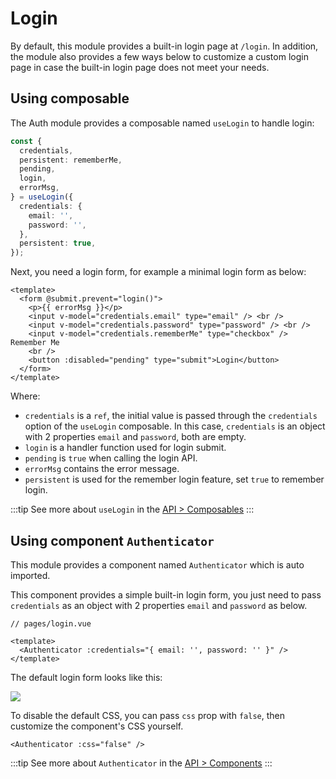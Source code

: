 # Login

By default, this module provides a built-in login page at `/login`. In addition, the module also provides a few ways below to customize a custom login page in case the built-in login page does not meet your needs.

## Using composable

The Auth module provides a composable named `useLogin` to handle login:

```ts
const {
  credentials,
  persistent: rememberMe,
  pending,
  login,
  errorMsg,
} = useLogin({
  credentials: {
    email: '',
    password: '',
  },
  persistent: true,
});
```

Next, you need a login form, for example a minimal login form as below:

```vue
<template>
  <form @submit.prevent="login()">
    <p>{{ errorMsg }}</p>
    <input v-model="credentials.email" type="email" /> <br />
    <input v-model="credentials.password" type="password" /> <br />
    <input v-model="credentials.rememberMe" type="checkbox" /> Remember Me
    <br />
    <button :disabled="pending" type="submit">Login</button>
  </form>
</template>
```

Where:

- `credentials` is a `ref`, the initial value is passed through the `credentials` option of the `useLogin` composable. In this case, `credentials` is an object with 2 properties `email` and `password`, both are empty.
- `login` is a handler function used for login submit.
- `pending` is `true` when calling the login API.
- `errorMsg` contains the error message.
- `persistent` is used for the remember login feature, set `true` to remember login.

:::tip
See more about `useLogin` in the [API > Composables](/api/composables#uselogin)
:::

## Using component `Authenticator`

This module provides a component named `Authenticator` which is auto imported.

This component provides a simple built-in login form, you just need to pass `credentials` as an object with 2 properties `email` and `password` as below.

```vue
// pages/login.vue

<template>
  <Authenticator :credentials="{ email: '', password: '' }" />
</template>
```

The default login form looks like this:

![](/images/login_form.png)

To disable the default CSS, you can pass `css` prop with `false`, then customize the component's CSS yourself.

```vue
<Authenticator :css="false" />
```

:::tip
See more about `Authenticator` in the [API > Components](/api/components/authenticator)
:::
